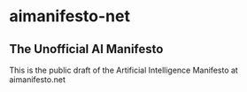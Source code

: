# aimanifesto-net
## The Unofficial AI Manifesto

This is the public draft of the Artificial Intelligence Manifesto at aimanifesto.net
